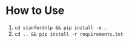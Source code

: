 # How to Use

<ol>
  <li><code>cd stanfordnlp && pip install -e .</code></li>
  <li><code>cd .. && pip install -r requirements.txt</code></li>
</ol>
